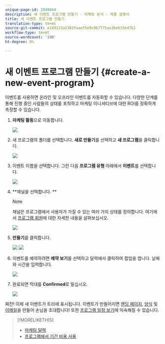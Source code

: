 ```yaml
---
unique-page-id: 2949844
description: 새 이벤트 프로그램 만들기 - 마케팅 문서 - 제품 설명서
title: 새 이벤트 프로그램 만들기
translation-type: tm+mt
source-git-commit: e149133a5383faaef5e9c9b7775ae36e633ed7b1
workflow-type: tm+mt
source-wordcount: '190'
ht-degree: 0%

---
```



# 새 이벤트 프로그램 만들기 {#create-a-new-event-program}

이벤트를 사용하면 온라인 및 오프라인 이벤트를 자동화할 수 있습니다. 다양한 단계를 통해 진행 중인 사람들의 상태를 포착하고 마케팅 이니셔티브에 대한 ROI를 정확하게 측정할 수 있습니다.

1. **마케팅 활동**&#x200B;으로 이동합니다.

   ![](assets/ma.png)

1. 새 프로그램의 폴더를 선택합니다. **새로 만들기**&#x200B;를 선택하고 **새 프로그램**&#x200B;을 클릭합니다.

   ![](assets/image2015-2-26-14-3a24-3a30.png)

1. 이벤트 이름을 선택합니다. 그런 다음 **프로그램 유형** 아래에서 **이벤트**&#x200B;를 선택합니다.

   ![](assets/image2015-2-26-14-3a26-3a6.png)

1. **채널을 선택합니다. **

   >[!NOTE]
   >
   >채널은 프로그램에서 사용자가 가질 수 있는 여러 가지 상태를 정의합니다. 여기에서 [프로그램 회원](../../../../product-docs/core-marketo-concepts/programs/creating-programs/understanding-program-membership.md)에 대한 자세한 내용을 살펴보십시오.

   ![](assets/image2015-2-26-14-3a29-3a3.png)

1. **만들기**&#x200B;를 클릭합니다.

   ![](assets/image2015-2-26-14-3a33-3a17.png) ![](assets/image2015-2-26-14-3a34-3a33.png)

1. 이벤트를 예약하려면 **예약 보기**&#x200B;를 선택하고 달력에서 클릭하여 팝업을 엽니다. 날짜와 시간을 입력합니다.

   ![](assets/image2016-3-25-14-3a17-3a33.png)

1. 완료되면 막대를 **Confirmed**&#x200B;로 밀십시오.

   ![](assets/image2016-3-25-14-3a18-3a13.png)

짜잔! 이제 새 이벤트가 트리에 표시됩니다. 이벤트가 만들어지면 [랜딩 페이지](../../../../product-docs/demand-generation/landing-pages/free-form-landing-pages/create-a-free-form-landing-page.md), [양식](../../../../product-docs/demand-generation/forms/creating-a-form/create-a-form.md) 및 [이메일](../../../../product-docs/email-marketing/email-programs/creating-an-email-program/create-an-email-program.md)을 만들어 손님을 초대합니다! 또한 [프로그램 일정 보기](http://docs.marketo.com/display/docs/program+schedule+view)에 익숙해질 수 있습니다.

>[!MORELIKETHIS]
>
>* [마케팅 달력](http://docs.marketo.com/display/docs/marketing+calendar)
>* [프로그램에서 기간 비용 사용](../../../../product-docs/core-marketo-concepts/programs/working-with-programs/using-period-costs-in-a-program.md)

>



